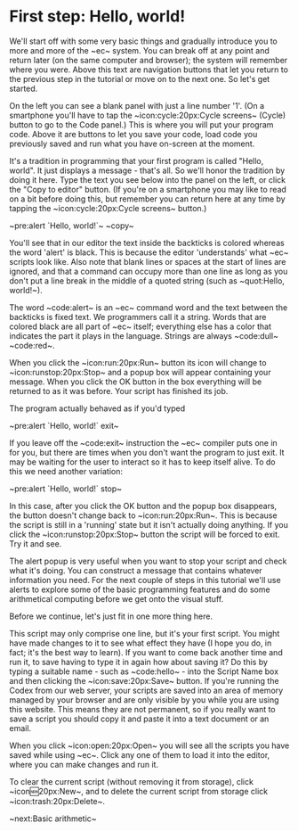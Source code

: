 # First step: Hello, world! #
We'll start off with some very basic things and gradually introduce you to more and more of the ~ec~ system. You can break off at any point and return later (on the same computer and browser); the system will remember where you were. Above this text are navigation buttons that let you return to the previous step in the tutorial or move on to the next one. So let's get started.

On the left you can see a blank panel with just a line number '1'. (On a smartphone you'll have to tap the ~icon:cycle:20px:Cycle screens~ (Cycle) button to go to the Code panel.) This is where you will put your program code. Above it are buttons to let you save your code, load code you previously saved and run what you have on-screen at the moment.

It's a tradition in programming that your first program is called "Hello, world". It just displays a message - that's all. So we'll honor the tradition by doing it here. Type the text you see below into the panel on the left, or click the "Copy to editor" button. (If you're on a smartphone you may like to read on a bit before doing this, but remember you can return here at any time by tapping the ~icon:cycle:20px:Cycle screens~ button.)

~pre:alert &#96;Hello, world!&#96;~
~copy~

You'll see that in our editor the text inside the backticks is colored whereas the word 'alert' is black. This is because the editor 'understands' what ~ec~ scripts look like. Also note that blank lines or spaces at the start of lines are ignored, and that a command can occupy more than one line as long as you don't put a line break in the middle of a quoted string (such as ~quot:Hello, world!~).

The word ~code:alert~ is an ~ec~ command word and the text between the backticks is fixed text. We programmers call it a string. Words that are colored black are all part of ~ec~ itself; everything else has a color that indicates the part it plays in the language. Strings are always ~code:dull~ ~code:red~.

When you click the ~icon:run:20px:Run~ button its icon will change to ~icon:runstop:20px:Stop~ and a popup box will appear containing your message. When you click the OK button in the box everything will be returned to as it was before. Your script has finished its job.

The program actually behaved as if you'd typed

~pre:alert &#96;Hello, world!&#96;
exit~

If you leave off the ~code:exit~ instruction the ~ec~ compiler puts one in for you, but there are times when you don't want the program to just exit. It may be waiting for the user to interact so it has to keep itself alive. To do this we need another variation:

~pre:alert &#96;Hello, world!&#96;
stop~

In this case, after you click the OK button and the popup box disappears, the  button doesn't change back to ~icon:run:20px:Run~. This is because the script is still in a 'running' state but it isn't actually doing anything. If you click the ~icon:runstop:20px:Stop~ button the script will be forced to exit. Try it and see.

The alert popup is very useful when you want to stop your script and check what it's doing. You can construct a message that contains whatever information you need. For the next couple of steps in this tutorial we'll use alerts to explore some of the basic programming features and do some arithmetical computing before we get onto the visual stuff.

Before we continue, let's just fit in one more thing here.

This script may only comprise one line, but it's your first script. You might have made changes to it to see what effect they have (I hope you do, in fact; it's the best way to learn). If you want to come back another time and run it, to save having to type it in again how about saving it? Do this by typing a suitable name - such as ~code:hello~ - into the Script Name box and then clicking the ~icon:save:20px:Save~ button. If you're running the Codex from our web server, your scripts are saved into an area of memory managed by your browser and are only visible by you while you are using this website. This means they are not permanent, so if you really want to save a script you should copy it and paste it into a text document or an email.

When you click ~icon:open:20px:Open~ you will see all the scripts you have saved while using ~ec~. Click any one of them to load it into the editor, where you can make changes and run it.

To clear the current script (without removing it from storage), click ~icon:new:20px:New~, and to delete the current script from storage click ~icon:trash:20px:Delete~.

~next:Basic arithmetic~
